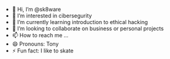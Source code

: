 - 👋 Hi, I’m @sk8ware
- 👀 I’m interested in cibersegurity
- 🌱 I’m currently learning introduction to ethical hacking
- 💞️ I’m looking to collaborate on business or personal projects
- 📫 How to reach me ...
- 😄 Pronouns: Tony
- ⚡ Fun fact: I like to skate 

<!---
sk8ware/sk8ware is a ✨ special ✨ repository because its `README.md` appears on your GitHub profile.
You can click the Preview link to take a look at your changes.
--->
